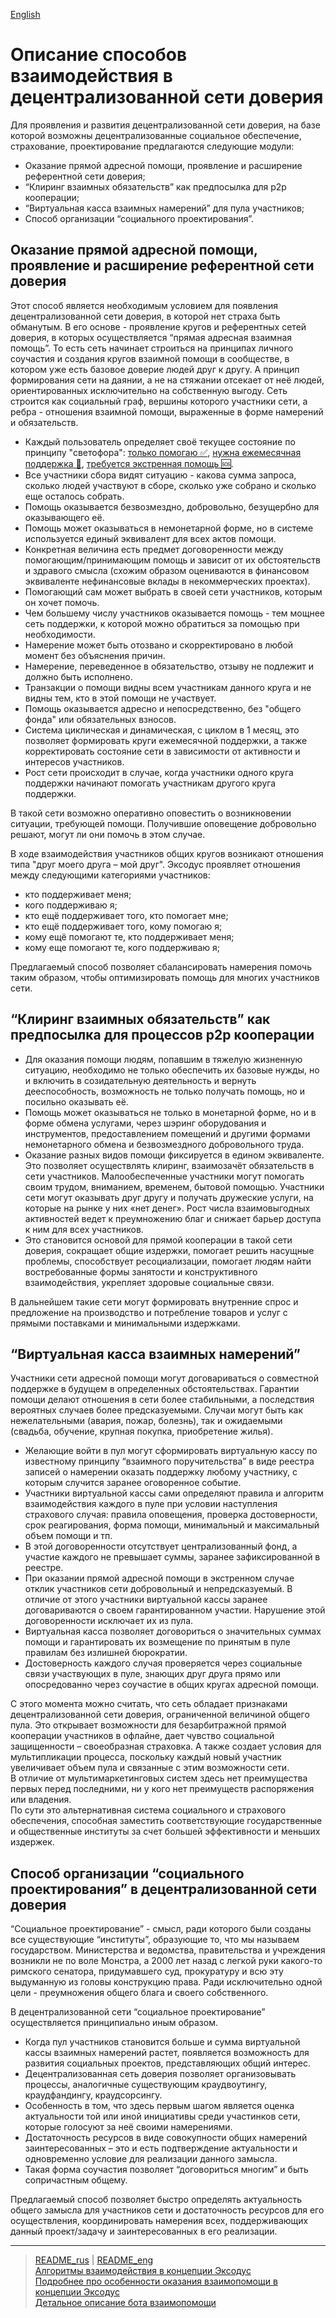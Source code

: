 [English](../../documents_eng/about_exodus/paradigma.md)
# Описание способов взаимодействия в децентрализованной сети доверия
Для проявления и развития децентрализованной сети доверия, на базе которой возможны децентрализованные социальное обеспечение, страхование, проектирование предлагаются следующие модули:
- Оказание прямой адресной помощи, проявление и расширение референтной сети доверия;
- “Клиринг взаимных обязательств” как предпосылка для p2p кооперации; 
- “Виртуальная касса взаимных намерений” для пула участников;
- Способ организации “социального проектирования”.

## Оказание прямой адресной помощи, проявление и расширение референтной сети доверия

Этот способ является необходимым условием для появления децентрализованной сети доверия, в которой нет страха быть обманутым. В его основе - проявление кругов и референтных сетей доверия, в которых осуществляется “прямая адресная взаимная помощь”. То есть сеть начинает строиться на принципах личного соучастия и создания кругов взаимной помощи в сообществе, в котором уже есть базовое доверие людей друг к другу. А принцип формирования сети на даянии, а не на стяжании отсекает от неё людей, ориентированных исключительно на собственную выгоду. Сеть строится как социальный граф, вершины которого участники сети, а ребра - отношения взаимной помощи, выраженные в форме намерений и обязательств.

- Каждый пользователь определяет своё текущее состояние по принципу "светофора":  [только помогаю ✅](documents/statuses/green.md), [нужна ежемесячная поддержка 🔆](documents/statuses/orange.md), [требуется экстренная помощь 🆘](documents/statuses/red.md).
- Все участники сбора видят ситуацию - какова сумма запроса, сколько людей участвуют в сборе, сколько уже собрано и сколько еще осталось собрать.
- Помощь оказывается безвозмездно, добровольно, безущербно для оказывающего её.
- Помощь может оказываться в немонетарной форме, но в системе используется единый эквивалент для всех актов помощи.
- Конкретная величина есть предмет договоренности между помогающим/принимающим помощь и зависит от их обстоятельств и здравого смысла (схожим образом оцениваются в финансовом эквиваленте нефинансовые вклады в некоммерческих проектах).
- Помогающий сам может выбрать в своей сети участников, которым он хочет помочь.
- Чем большему числу участников оказывается помощь - тем мощнее сеть поддержки, к которой можно обратиться за помощью при необходимости.
- Намерение может быть отозвано и скорректировано в любой момент без объяснения причин.
- Намерение, переведенное в обязательство, отзыву не подлежит и должно быть исполнено.
- Транзакции о помощи видны всем участникам данного круга и не видны тем, кто в этой помощи не участвует.
- Помощь оказывается адресно и непосредственно, без "общего фонда" или обязательных взносов.
- Система циклическая и динамическая, с циклом в 1 месяц, это позволяет формировать круги ежемесячной поддержки, а также корректировать состояние сети в зависимости от активности и интересов участников.
- Рост сети происходит в случае, когда участники одного круга поддержки начинают помогать участникам другого круга поддержки.

В такой сети возможно оперативно оповестить о возникновении ситуации, требующей помощи. Получившие оповещение добровольно решают, могут ли они помочь в этом случае.

В ходе взаимодействия участников общих кругов возникают отношения типа "друг моего друга – мой друг". Эксодус проявляет отношения между следующими категориями участников:
- кто поддерживает меня;
- кого поддерживаю я;
- кто ещё поддерживает того, кто помогает мне;
- кто ещё поддерживает того, кому помогаю я;
- кому ещё помогают те, кто поддерживает меня;
- кому еще помогают те, кого поддерживаю я;

Предлагаемый способ позволяет сбалансировать намерения помочь таким образом, чтобы оптимизировать помощь для многих участников сети.

## “Клиринг взаимных обязательств” как предпосылка для процессов p2p кооперации
- Для оказания помощи людям, попавшим в тяжелую жизненную ситуацию, необходимо не только обеспечить их базовые нужды, но и включить в созидательную деятельность и вернуть дееспособность, возможность не только получать помощь, но и посильно оказывать её.
- Помощь может оказываться не только в монетарной форме, но и в форме обмена услугами, через шэринг оборудования и инструментов, предоставлением помещений и другими формами немонетарного обмена и безвозмездного добровольного труда.
- Оказание разных видов помощи фиксируется в едином эквиваленте. Это позволяет осуществлять клиринг, взаимозачёт обязательств в сети участников. Малообеспеченные участники могут помогать своим трудом, вниманием, временем, бытовой помощью. Участники сети могут оказывать друг другу и получать дружеские услуги, на которые на рынке у них  «нет денег».  Рост числа взаимовыгодных активностей ведет к преумножению благ и снижает барьер доступа к ним для всех участников.
- Это становится основой для прямой кооперации в такой сети доверия, сокращает общие издержки, помогает решить насущные проблемы, способствует ресоциализации, помогает людям найти востребованные формы занятости и конструктивного взаимодействия, укрепляет здоровые социальные связи. 

В дальнейшем такие сети могут формировать внутренние спрос и предложение на производство и потребление товаров и услуг с прямыми поставками и минимальными издержками. 

## “Виртуальная касса взаимных намерений”
Участники сети адресной помощи могут договариваться о совместной поддержке в будущем в определенных обстоятельствах. Гарантии помощи делают отношения в сети более стабильными, а последствия вероятных случаев более предсказуемыми.  Случаи могут быть как нежелательными (авария, пожар, болезнь), так и ожидаемыми (свадьба, обучение, крупная покупка, приобретение жилья). 

- Желающие войти в пул могут сформировать виртуальную кассу по известному принципу “взаимного поручительства” в виде реестра записей о намерении оказать поддержку любому участнику, с которым случится заранее оговоренное событие. 
- Участники виртуальной кассы сами определяют правила и алгоритм взаимодействия каждого в пуле при условии наступления страхового случая: правила оповещения, проверка достоверности, срок реагирования, форма помощи, минимальный и максимальный объем помощи и тп.
- В этой договоренности отсутствует централизованный фонд, а участие каждого не превышает суммы, заранее зафиксированной в реестре.
- При оказании прямой адресной помощи в экстренном случае отклик участников сети добровольный и непредсказуемый. В отличие от этого участники виртуальной кассы заранее  договариваются о своем гарантированном участии. Нарушение этой договоренности исключает их из пула.
- Виртуальная касса позволяет договориться о значительных суммах помощи и гарантировать их возмещение по принятым в пуле правилам без излишней бюрократии. 
- Достоверность каждого случая проверяется через социальные связи участвующих в пуле, знающих друг друга прямо или опосредованно через соучастие в общих кругах адресной помощи.

С этого момента можно считать, что сеть обладает признаками децентрализованной сети доверия, ограниченной величиной общего пула. Это открывает возможности для безарбитражной прямой кооперации участников в офлайне, дает чувство социальной защищенности – своеобразная страховка. А также создает условия для мультипликации процесса, поскольку каждый новый участник увеличивает объем пула и связанные с этим возможности сети.   
В отличие от мультимаркетинговых систем здесь нет преимущества первых перед последними, ни у кого нет преимуществ распоряжения или владения.   
По сути это альтернативная система социального и страхового обеспечения, способная заместить соответствующие государственные и общественные институты за счет большей эффективности и меньших издержек.  

## Способ организации “социального проектирования” в децентрализованной сети доверия
“Социальное проектирование” - смысл, ради которого были созданы все существующие “институты”, образующие то, что мы называем государством. Министерства и ведомства, правительства и учреждения возникли не по воле Монстра, а 2000 лет назад с легкой руки какого-то римского сенатора, придумавшего суд, прокуратуру и всю эту выдуманную из головы конструкцию права. Ради исключительно одной цели - преумножения общего блага и своего собственного. 

В децентрализованной сети “социальное проектирование” осуществляется принципиально иным образом.

- Когда пул участников становится больше и сумма виртуальной кассы взаимных намерений растет, появляется возможность для развития социальных проектов, представляющих общий интерес. 
- Децентрализованная сеть доверия позволяет организовывать процессы, аналогичные существующим краудвоутингу, краудфандингу, краудсорсингу. 
- Особенность в том, что здесь первым шагом является оценка актуальности той или иной инициативы среди участинков сети, которые голосуют за неё своими намерениями.
- Достаточность ресурсов  в виде совокупности общих намерений заинтересованных – это и есть подтверждение актуальности и одновременно условие для реализации данного замысла. 
- Такая форма соучастия позволяет “договориться многим” и быть сопричастным общему. 

Предлагаемый способ позволяет быстро определять актуальность общего замысла для участников сети и достаточность ресурсов для его осуществления, координировать намерения всех, поддерживающих данный проект/задачу и заинтересованных в его реализации.

----
> [README_rus](../../README.md)  |  [README_eng](../../README_eng.md)    
> [Алгоритмы взаимодействия в концепции Эксодус](../about_exodus/algoritms.md)      
> [Подробнее про особенности оказания взаимопомощи в концепции Эксодус](../about_exodus/features.md)  
> [Детальное описание бота взаимопомощи](../index.md) 
